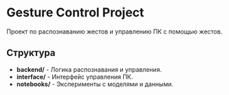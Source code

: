 # Gesture Control Project

Проект по распознаванию жестов и управлению ПК с помощью жестов.

## Структура

- **backend/** - Логика распознавания и управления.
- **interface/** - Интерфейс управления ПК.
- **notebooks/** - Эксперименты с моделями и данными.
